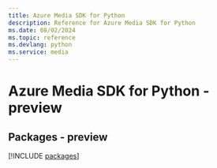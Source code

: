 ```yaml
---
title: Azure Media SDK for Python
description: Reference for Azure Media SDK for Python
ms.date: 08/02/2024
ms.topic: reference
ms.devlang: python
ms.service: media
---
```

# Azure Media SDK for Python - preview
## Packages - preview
[!INCLUDE [packages](media-index.md)]